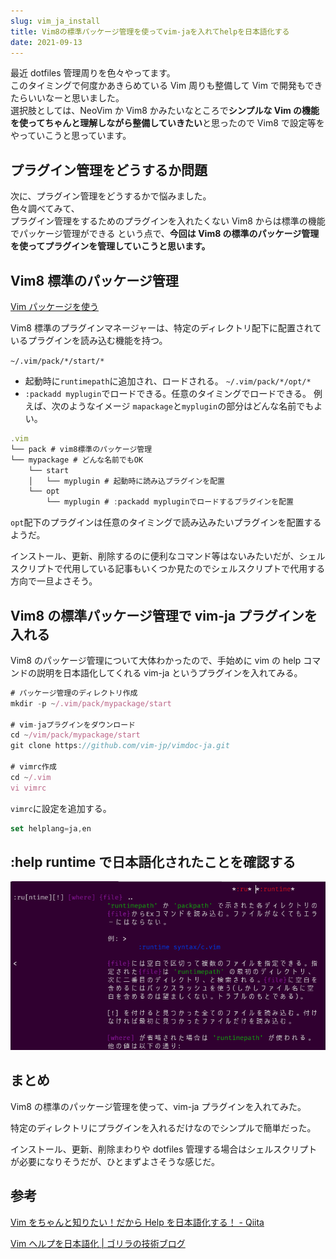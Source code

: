 ```yaml
---
slug: vim_ja_install
title: Vim8の標準パッケージ管理を使ってvim-jaを入れてhelpを日本語化する
date: 2021-09-13
---
```


最近 dotfiles 管理周りを色々やってます。  
このタイミングで何度かあきらめている Vim 周りも整備して Vim で開発もできたらいいなーと思いました。  
選択肢としては、NeoVim か Vim8 かみたいなところで**シンプルな Vim の機能を使ってちゃんと理解しながら整備していきたい**と思ったので Vim8 で設定等をやっていこうと思っています。

## プラグイン管理をどうするか問題

次に、プラグイン管理をどうするかで悩みました。  
色々調べてみて、  
プラグイン管理をするためのプラグインを入れたくない
Vim8 からは標準の機能でパッケージ管理ができる
という点で、**今回は Vim8 の標準のパッケージ管理を使ってプラグインを管理していこうと思います。**

## Vim8 標準のパッケージ管理

[Vim パッケージを使う](https://vim-jp.org/vimdoc-ja/repeat.html#packages)

Vim8 標準のプラグインマネージャーは、特定のディレクトリ配下に配置されているプラグインを読み込む機能を持つ。

`~/.vim/pack/*/start/*`

- 起動時に`runtimepath`に追加され、ロードされる。
  `~/.vim/pack/*/opt/*`
- `:packadd myplugin`でロードできる。任意のタイミングでロードできる。
  例えば、次のようなイメージ
  `mapackage`と`myplugin`の部分はどんな名前でもよい。

```javascript
.vim
└── pack # vim8標準のパッケージ管理
└── mypackage # どんな名前でもOK
    └── start
    │   └── myplugin # 起動時に読み込プラグインを配置
    └── opt
        └── myplugin # :packadd mypluginでロードするプラグインを配置
```

`opt`配下のプラグインは任意のタイミングで読み込みたいプラグインを配置するようだ。

インストール、更新、削除するのに便利なコマンド等はないみたいだが、シェルスクリプトで代用している記事もいくつか見たのでシェルスクリプトで代用する方向で一旦よさそう。

## Vim8 の標準パッケージ管理で vim-ja プラグインを入れる

Vim8 のパッケージ管理について大体わかったので、手始めに vim の help コマンドの説明を日本語化してくれる vim-ja というプラグインを入れてみる。

```javascript
# パッケージ管理のディレクトリ作成
mkdir -p ~/.vim/pack/mypackage/start

# vim-jaプラグインをダウンロード
cd ~/vim/pack/mypackage/start
git clone https://github.com/vim-jp/vimdoc-ja.git

# vimrc作成
cd ~/.vim
vi vimrc
```

`vimrc`に設定を追加する。

```javascript
set helplang=ja,en
```

## :help runtime で日本語化されたことを確認する

![](img1.png)

## まとめ

Vim8 の標準のパッケージ管理を使って、vim-ja プラグインを入れてみた。

特定のディレクトリにプラグインを入れるだけなのでシンプルで簡単だった。

インストール、更新、削除まわりや dotfiles 管理する場合はシェルスクリプトが必要になりそうだが、ひとまずよさそうな感じだ。

## 参考

[Vim をちゃんと知りたい！だから Help を日本語化する！ \- Qiita](https://qiita.com/issuy/items/919d76ac1b94dc56a77e)

[Vim ヘルプを日本語化 \| ゴリラの技術ブログ](https://gorilla.netlify.app/articles/20190427-vim-help-jp.html#%E3%83%95%E3%82%9A%E3%83%A9%E3%82%AF%E3%82%99%E3%82%A4%E3%83%B3%E3%81%AB%E6%97%A5%E6%9C%AC%E8%AA%9E%E3%83%9E%E3%83%8B%E3%83%A5%E3%82%A2%E3%83%AB%E3%82%92%E8%BF%BD%E5%8A%A0)
